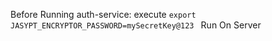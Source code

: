 Before Running auth-service: execute 
```export JASYPT_ENCRYPTOR_PASSWORD=mySecretKey@123 ```
Run On Server